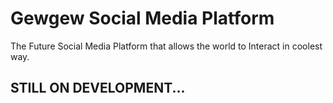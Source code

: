 # Gewgew Social Media Platform

The Future Social Media Platform that allows the world to Interact in coolest way.

## STILL ON DEVELOPMENT...
